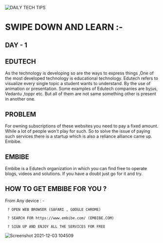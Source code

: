
![DAILY TECH TIPS](https://user-images.githubusercontent.com/73353246/144713399-81e20db5-afa2-4cd6-9891-b2a007be0e36.gif)

# SWIPE DOWN AND LEARN :-
## DAY - 1
## EDUTECH
As the technology is developing so are the ways to express things ,One of the most developed technology is educational technology. Edutech refers to visualize every
single topic a student wants to understand. By the use of animation or presentation. Some examples of Edutech companies are byjus, Vedantu ,toppr etc. But all of them 
are not same something other is present in another one.

## PROBLEM
For owning subscriptions of these websites you need to pay a fixed amount. While a lot of people won't play for such. So to solve the issue of paying such services
there is a startup which is also a reliance alliance came up. Embibe.
## EMBIBE
Embibe is a Edutech organization in which you can find free to operate blogs, videos and solutions. If you have a doubt just go for it and try.
## HOW TO GET EMBIBE FOR YOU ?
From Any device : - 
     
     ? OPEN WEB BROWSER (SAFARI , GOOGLE CHROME)
     
     ? SEARCH FOR https://www.embibe.com/ (EMBIBE.COM)
     
     ? SIGN UP AND ENJOY ALL THE SERVICES FOR FREE

![Screenshot 2021-12-03 104509](https://user-images.githubusercontent.com/73353246/144549373-51e47cff-271f-4269-9eab-c4bbabb9d891.png)
